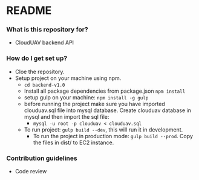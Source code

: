 # README #

### What is this repository for? ###

* CloudUAV backend API

### How do I get set up? ###
* Cloe the repository.
* Setup project on your machine using npm.
    * ```cd backend-v1.0```
    * Install all package dependencies from package.json ```npm install```
    * setup gulp on your machine: ```npm install -g gulp```
    * before running the project make sure you have imported clouduav.sql file into mysql database. Create clouduav database in mysql and then import the sql file:
        * ```mysql -u root -p clouduav < clouduav.sql```
    * To run project: ```gulp build --dev```, this will run it in development.
        * To run the project in production mode: ```gulp build --prod```. Copy the files in dist/ to EC2 instance. 

### Contribution guidelines ###

* Code review
